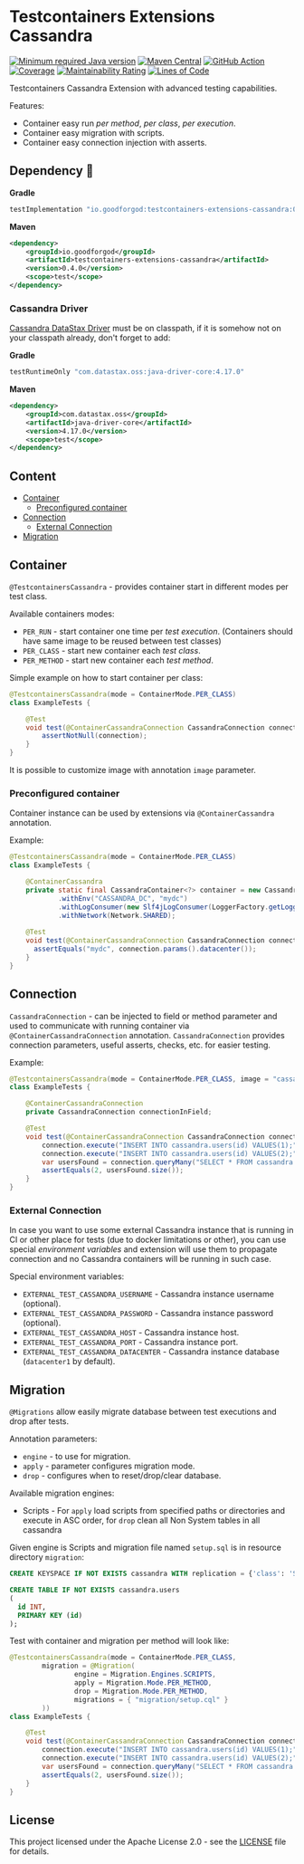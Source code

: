 # Testcontainers Extensions Cassandra

[![Minimum required Java version](https://img.shields.io/badge/Java-11%2B-blue?logo=openjdk)](https://openjdk.org/projects/jdk/11/)
[![Maven Central](https://maven-badges.herokuapp.com/maven-central/io.goodforgod/testcontainers-extensions-cassandra/badge.svg)](https://maven-badges.herokuapp.com/maven-central/io.goodforgod/testcontainers-extensions-cassandra)
[![GitHub Action](https://github.com/goodforgod/testcontainers-extensions/workflows/Java%20CI/badge.svg)](https://github.com/GoodforGod/testcontainers-extensions/actions?query=workflow%3A%22Java+CI%22)
[![Coverage](https://sonarcloud.io/api/project_badges/measure?project=GoodforGod_testcontainers-extensions&metric=coverage)](https://sonarcloud.io/dashboard?id=GoodforGod_testcontainers-extensions)
[![Maintainability Rating](https://sonarcloud.io/api/project_badges/measure?project=GoodforGod_testcontainers-extensions&metric=sqale_rating)](https://sonarcloud.io/dashboard?id=GoodforGod_testcontainers-extensions)
[![Lines of Code](https://sonarcloud.io/api/project_badges/measure?project=GoodforGod_testcontainers-extensions&metric=ncloc)](https://sonarcloud.io/dashboard?id=GoodforGod_testcontainers-extensions)

Testcontainers Cassandra Extension with advanced testing capabilities.

Features:
- Container easy run *per method*, *per class*, *per execution*.
- Container easy migration with scripts.
- Container easy connection injection with asserts.

## Dependency :rocket:

**Gradle**
```groovy
testImplementation "io.goodforgod:testcontainers-extensions-cassandra:0.4.0"
```

**Maven**
```xml
<dependency>
    <groupId>io.goodforgod</groupId>
    <artifactId>testcontainers-extensions-cassandra</artifactId>
    <version>0.4.0</version>
    <scope>test</scope>
</dependency>
```

### Cassandra Driver
[Cassandra DataStax Driver](https://mvnrepository.com/artifact/com.datastax.oss/java-driver-core) must be on classpath, if it is somehow not on your classpath already,
don't forget to add:

**Gradle**
```groovy
testRuntimeOnly "com.datastax.oss:java-driver-core:4.17.0"
```

**Maven**
```xml
<dependency>
    <groupId>com.datastax.oss</groupId>
    <artifactId>java-driver-core</artifactId>
    <version>4.17.0</version>
    <scope>test</scope>
</dependency>
```

## Content
- [Container](#container)
  - [Preconfigured container](#preconfigured-container)
- [Connection](#connection)
  - [External Connection](#external-connection)
- [Migration](#migration)

## Container

`@TestcontainersCassandra` - provides container start in different modes per test class.

Available containers modes:
- `PER_RUN` - start container one time per *test execution*. (Containers should have same image to be reused between test classes)
- `PER_CLASS` - start new container each *test class*.
- `PER_METHOD` - start new container each *test method*.

Simple example on how to start container per class:
```java
@TestcontainersCassandra(mode = ContainerMode.PER_CLASS)
class ExampleTests {

    @Test
    void test(@ContainerCassandraConnection CassandraConnection connection) {
        assertNotNull(connection);
    }
}
```

It is possible to customize image with annotation `image` parameter.

### Preconfigured container

Container instance can be used by extensions via `@ContainerCassandra` annotation.

Example:
```java
@TestcontainersCassandra(mode = ContainerMode.PER_CLASS)
class ExampleTests {

    @ContainerCassandra
    private static final CassandraContainer<?> container = new CassandraContainer<>()
            .withEnv("CASSANDRA_DC", "mydc")
            .withLogConsumer(new Slf4jLogConsumer(LoggerFactory.getLogger(CassandraContainer.class)))
            .withNetwork(Network.SHARED);
    
    @Test
    void test(@ContainerCassandraConnection CassandraConnection connection) {
      assertEquals("mydc", connection.params().datacenter());
    }
}
```

## Connection

`CassandraConnection` - can be injected to field or method parameter and used to communicate with running container via `@ContainerCassandraConnection` annotation.
`CassandraConnection` provides connection parameters, useful asserts, checks, etc. for easier testing.

Example:
```java
@TestcontainersCassandra(mode = ContainerMode.PER_CLASS, image = "cassandra:4.1")
class ExampleTests {

    @ContainerCassandraConnection
    private CassandraConnection connectionInField;

    @Test
    void test(@ContainerCassandraConnection CassandraConnection connection) {
        connection.execute("INSERT INTO cassandra.users(id) VALUES(1);");
        connection.execute("INSERT INTO cassandra.users(id) VALUES(2);");
        var usersFound = connection.queryMany("SELECT * FROM cassandra.users;", r -> r.getInt(0));
        assertEquals(2, usersFound.size());
    }
}
```

### External Connection

In case you want to use some external Cassandra instance that is running in CI or other place for tests (due to docker limitations or other), 
you can use special *environment variables* and extension will use them to propagate connection and no Cassandra containers will be running in such case.

Special environment variables:
- `EXTERNAL_TEST_CASSANDRA_USERNAME` - Cassandra instance username (optional).
- `EXTERNAL_TEST_CASSANDRA_PASSWORD` - Cassandra instance password (optional).
- `EXTERNAL_TEST_CASSANDRA_HOST` - Cassandra instance host.
- `EXTERNAL_TEST_CASSANDRA_PORT` - Cassandra instance port.
- `EXTERNAL_TEST_CASSANDRA_DATACENTER` - Cassandra instance database (`datacenter1` by default).

## Migration

`@Migrations` allow easily migrate database between test executions and drop after tests.

Annotation parameters:
- `engine` - to use for migration.
- `apply` - parameter configures migration mode.
- `drop` - configures when to reset/drop/clear database.

Available migration engines:
- Scripts - For `apply` load scripts from specified paths or directories and execute in ASC order, for `drop` clean all Non System tables in all cassandra


Given engine is Scripts and migration file named `setup.sql` is in resource directory `migration`:
```sql
CREATE KEYSPACE IF NOT EXISTS cassandra WITH replication = {'class': 'SimpleStrategy', 'replication_factor': 1};

CREATE TABLE IF NOT EXISTS cassandra.users
(
  id INT,
  PRIMARY KEY (id)
);
```

Test with container and migration per method will look like:
```java
@TestcontainersCassandra(mode = ContainerMode.PER_CLASS,
        migration = @Migration(
                engine = Migration.Engines.SCRIPTS,
                apply = Migration.Mode.PER_METHOD,
                drop = Migration.Mode.PER_METHOD,
                migrations = { "migration/setup.cql" }
        ))
class ExampleTests {

    @Test
    void test(@ContainerCassandraConnection CassandraConnection connection) {
        connection.execute("INSERT INTO cassandra.users(id) VALUES(1);");
        connection.execute("INSERT INTO cassandra.users(id) VALUES(2);");
        var usersFound = connection.queryMany("SELECT * FROM cassandra.users;", r -> r.getInt(0));
        assertEquals(2, usersFound.size());
    }
}
```

## License

This project licensed under the Apache License 2.0 - see the [LICENSE](../LICENSE) file for details.
